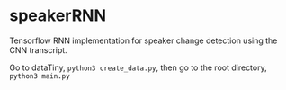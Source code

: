 # speakerRNN
Tensorflow RNN implementation for speaker change detection using the CNN transcript.

Go to dataTiny, `python3 create_data.py`, then go to the root directory, `python3 main.py`

